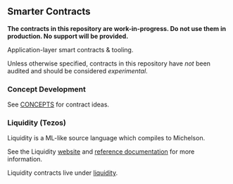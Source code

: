 ## Smarter Contracts

**The contracts in this repository are work-in-progress.  Do not use them in production.  No support will be provided.**

Application-layer smart contracts &amp; tooling.

Unless otherwise specified, contracts in this repository have *not* been audited and should be considered *experimental*.

### Concept Development

See [CONCEPTS](CONCEPTS.md) for contract ideas.

### Liquidity (Tezos)

Liquidity is a ML-like source language which compiles to Michelson.

See the Liquidity [website](http://www.liquidity-lang.org/) and [reference documentation](http://www.liquidity-lang.org/doc/) for more information.

Liquidity contracts live under [liquidity](liquidity).
